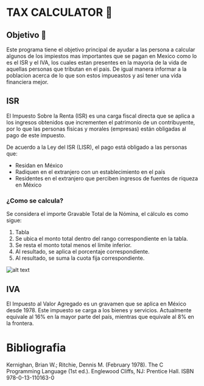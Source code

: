 # TAX CALCULATOR 💸

## Objetivo 🏹

Este programa tiene el objetivo principal de ayudar a las persona a calcular algunos de los impiestos mas importantes que se pagan en Mexico como lo es el ISR y el IVA, 
los cuales estan presentes en la mayoria de la vida de aquellas personas que tributan en el pais. De igual manera informar a la poblacion acerca de lo que son estos impueastos y asi tener una vida financiera mejor.

## ISR 

El Impuesto Sobre la Renta (ISR) es una carga fiscal directa que se aplica a los ingresos obtenidos que incrementen el patrimonio de un contribuyente, 
por lo que las personas físicas y morales (empresas) están obligadas al pago de este impuesto.

De acuerdo a la Ley del ISR (LISR), el pago está obligado a las personas que:

* Residan en México
* Radiquen en el extranjero con un establecimiento en el país
* Residentes en el extranjero que perciben ingresos de fuentes de riqueza en México

### ¿Como se calcula?

Se considera el importe Gravable Total de la Nómina, el cálculo es como sigue:
1. Tabla
2. Se ubica el monto total dentro del rango correspondiente en la tabla.
3. Se resta el monto total menos el límite inferior.
4. Al resultado, se aplica el porcentaje correspondiente.
5. Al resultado, se suma la cuota fija correspondiente.

![alt text](https://clickbalance.com/ayuda/erp/images/nomina/calculoisr.png)

## IVA

El Impuesto al Valor Agregado es un gravamen que se aplica en México desde 1978. Este impuesto se carga a los bienes y servicios. Actualmente equivale al 16% en la mayor parte del país, mientras que equivale al 8% en la frontera.


# Bibliografia

 Kernighan, Brian W.; Ritchie, Dennis M. (February 1978). The C Programming Language (1st ed.).
 Englewood Cliffs, NJ: Prentice Hall. ISBN 978-0-13-110163-0
